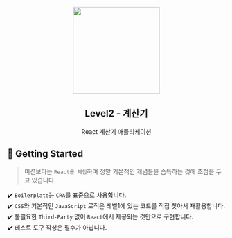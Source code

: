 <p align="middle" >
  <img width="200px;" src="https://github.com/woowacourse/javascript-calculator/raw/main/src/images/calculator_icon.png" />
</p>
<h2 align="middle">Level2 - 계산기</h2>
<p align="middle">React 계산기 애플리케이션</p>

## 🚀 Getting Started

> 미션보다는 `React를 체험`하며 정말 기본적인 개념들을 습득하는 것에 초점을 두고 있습니다.

✔️ `Boilerplate`는 `CRA`를 표준으로 사용합니다.  
✔️ `CSS`와 기본적인 `JavaScript` 로직은 레벨1에 있는 코드를 직접 찾아서 재활용합니다.  
✔️  불필요한 `Third-Party` 없이 `React`에서 제공되는 것만으로 구현합니다.  
✔️  테스트 도구 작성은 필수가 아닙니다.  
